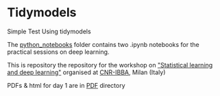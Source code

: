 # Tidymodels
Simple Test Using tidymodels

The [python_notebooks](python_notebooks) folder contains two .ipynb notebooks for the practical sessions on deep learning.

This is repository the repository for the workshop on ["Statistical learning and deep learning"](https://ibba.cnr.it/senza-categoria/save-the-date-30-31-gennaio-2023-workshop-statistical-learning-and-deep-learning-theoretical-background-and-hands-on-sessions) organised at [CNR-IBBA](https://ibba.cnr.it/), Milan (Italy)

PDFs & html for day 1 are in [PDF](PDF) directory
